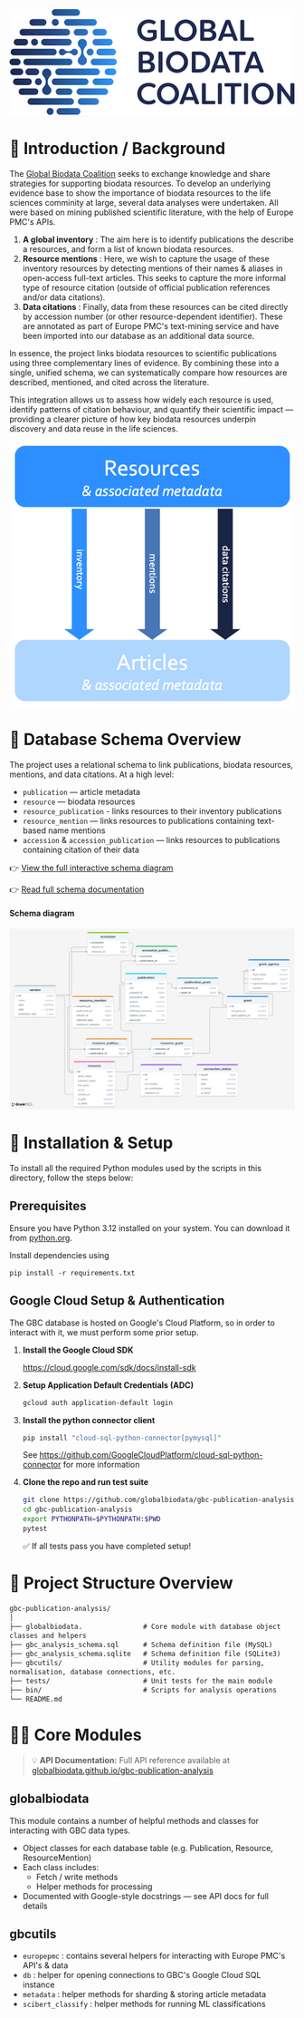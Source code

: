 ![GBC Logo](docs/assets/gbc-logo.png)

# 🧭 Introduction / Background

The [Global Biodata Coalition](https://globalbiodata.org) seeks to exchange knowledge and share strategies for supporting biodata resources. To develop an underlying evidence base to show the importance of biodata resources to the life sciences comminity at large, several data analyses were undertaken. All were based on mining published scientific literature, with the help of Europe PMC's APIs.

1. **A global inventory** : The aim here is to identify publications the describe a resources, and form a list of known biodata resources.
2. **Resource mentions** : Here, we wish to capture the usage of these inventory resources by detecting mentions of their names & aliases in open-access full-text articles. This seeks to capture the more informal type of resource citation (outside of official publication references and/or data citations).
3. **Data citations** : Finally, data from these resources can be cited directly by accession number (or other resource-dependent identifier). These are annotated as part of Europe PMC's text-mining service and have been imported into our database as an additional data source.


In essence, the project links biodata resources to scientific publications using three complementary lines of evidence. By combining these into a single, unified schema, we can systematically compare how resources are described, mentioned, and cited across the literature.

This integration allows us to assess how widely each resource is used, identify patterns of citation behaviour, and quantify their scientific impact — providing a clearer picture of how key biodata resources underpin discovery and data reuse in the life sciences.

![Overview of resource<->publication linking](docs/assets/link_overview.png)

# 🧱 Database Schema Overview

The project uses a relational schema to link publications, biodata resources, mentions, and data citations.
At a high level:

- `publication` — article metadata
- `resource` — biodata resources
- `resource_publication` - links resources to their inventory publications
- `resource_mention` — links resources to publications containing text-based name mentions
- `accession` & `accession_publication` — links resources to publications containing citation of their data


👉 [View the full interactive schema diagram](https://drawsql.app/teams/gbc-4/diagrams/gcb-publication-analysis-uber-schema)

👉 [Read full schema documentation](https://globalbiodata.github.io/gbc-publication-analysis/schema/)

#### Schema diagram

![GBC database schema diagram](docs/assets/gbc_schema_diagram.png)

# 🧰 Installation & Setup

To install all the required Python modules used by the scripts in this directory, follow the steps below:

## Prerequisites

Ensure you have Python 3.12 installed on your system. You can download it from [python.org](https://www.python.org/).

Install dependencies using
```
pip install -r requirements.txt
```

## Google Cloud Setup & Authentication

The GBC database is hosted on Google's Cloud Platform, so in order to interact with it, we must perform some prior setup.

1. **Install the Google Cloud SDK**

    https://cloud.google.com/sdk/docs/install-sdk

2. **Setup Application Default Credentials (ADC)**

    ```bash
    gcloud auth application-default login
    ```

3. **Install the python connector client**

    ```bash
    pip install "cloud-sql-python-connector[pymysql]"
    ```
    See https://github.com/GoogleCloudPlatform/cloud-sql-python-connector for more information

4. **Clone the repo and run test suite**

    ```bash
    git clone https://github.com/globalbiodata/gbc-publication-analysis.git
    cd gbc-publication-analysis
    export PYTHONPATH=$PYTHONPATH:$PWD
    pytest
    ```

    ✅ If all tests pass you have completed setup!


# 🧠 Project Structure Overview

```
gbc-publication-analysis/
│
├── globalbiodata.               # Core module with database object classes and helpers
├── gbc_analysis_schema.sql      # Schema definition file (MySQL)
├── gbc_analysis_schema.sqlite   # Schema definition file (SQLite3)
├── gbcutils/                    # Utility modules for parsing, normalisation, database connections, etc.
├── tests/                       # Unit tests for the main module
├── bin/                         # Scripts for analysis operations
└── README.md
```

# 🧑‍💻 Core Modules

> 💡 **API Documentation:**
> Full API reference available at [globalbiodata.github.io/gbc-publication-analysis](https://globalbiodata.github.io/gbc-publication-analysis/)

## globalbiodata

This module contains a number of helpful methods and classes for interacting with GBC data types.

- Object classes for each database table (e.g. Publication, Resource, ResourceMention)
- Each class includes:
    - Fetch / write methods
    - Helper methods for processing
- Documented with Google-style docstrings — see API docs for full details

## gbcutils

- `europepmc` : contains several helpers for interacting with Europe PMC's API's & data
- `db` : helper for opening connections to GBC's Google Cloud SQL instance
- `metadata` : helper methods for sharding & storing article metadata
- `scibert_classify` : helper methods for running ML classifications
